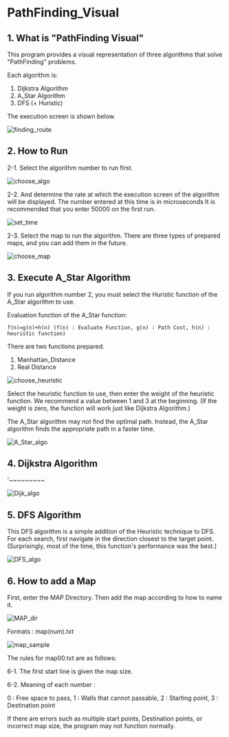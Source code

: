  # PathFinding_Visual

 ## 1. What is "PathFinding Visual"
 This program provides a visual representation of three algorithms that solve "PathFinding" problems.

Each algorithm is:
1. Dijkstra Algorithm
2. A_Star Algorithm
3. DFS (+ Huristic)

The execution screen is shown below.

![finding_route](./img/finding_route.PNG)
 
 ## 2. How to Run 
2-1. Select the algorithm number to run first.

![choose_algo](./img/choose_algo.PNG)

2-2. And determine the rate at which the execution screen of the algorithm will be displayed. The number entered at this time is in microseconds It is recommended that you enter 50000 on the first run.

![set_time](./img/set_time.PNG)

2-3. Select the map to run the algorithm. There are three types of prepared maps, and you can add them in the future.

![choose_map](./img/choose_map.PNG)

 ## 3. Execute A_Star Algorithm
If you run algorithm number 2, you must select the Huristic function of the A_Star algorithm to use.

Evaluation function of the A_Star function: 
    
    f(n)=g(n)+h(n) (f(n) : Evaluate Function, g(n) : Path Cost, h(n) : heuristic function)

There are two functions prepared.
1. Manhattan_Distance
2. Real Distance

![choose_heuristic](./img/choose_heuristic.PNG)

Select the heuristic function to use, then enter the weight of the heuristic function. We recommend a value between 1 and 3 at the beginning. (If the weight is zero, the function will work just like Dijkstra Algorithm.)

The A_Star algorithm may not find the optimal path. Instead, the A_Star algorithm finds the appropriate path in a faster time.

![A_Star_algo](./img/A_Star_algo.PNG)

 ## 4. Dijkstra Algorithm
 '~~~~~~~~~
 
![Dijk_algo](./img/Dijk_algo.PNG)

 ## 5. DFS Algorithm
This DFS algorithm is a simple addition of the Heuristic technique to DFS.
For each search, first navigate in the direction closest to the target point.
(Surprisingly, most of the time, this function's performance was the best.)

![DFS_algo](./img/DFS_algo.PNG)

 ## 6. How to add a Map
First, enter the MAP Directory. Then add the map according to how to name it.

![MAP_dir](./img/MAP_dir.PNG)

Formats : map(num).txt

![map_sample](./img/map_sample.PNG)

The rules for map00.txt are as follows:

6-1. The first start line is given the map size.

6-2. Meaning of each number : 

0 : Free space to pass, 1 : Walls that cannot passable, 2 : Starting point, 3 : Destination point
 
If there are errors such as multiple start points, Destination points, or incorrect map size, the program may not function normally.
